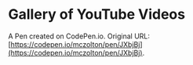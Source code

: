# Gallery of YouTube Videos

A Pen created on CodePen.io. Original URL: [https://codepen.io/mczolton/pen/JXbjBj](https://codepen.io/mczolton/pen/JXbjBj).


